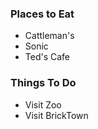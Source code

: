 ### Places to Eat
 - Cattleman's
 - Sonic
 - Ted's Cafe
 
### Things To Do
- Visit Zoo
- Visit BrickTown
